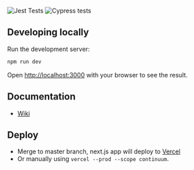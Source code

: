 ![Jest Tests](https://github.com/continuumworks/continuum/workflows/Jest%20Tests/badge.svg?branch=master)
![Cypress tests](https://github.com/continuumworks/continuum/workflows/Cypress%20tests/badge.svg)

## Developing locally

Run the development server:

```bash
npm run dev
```

Open [http://localhost:3000](http://localhost:3000) with your browser to see the result.

## Documentation

- [Wiki](https://continuum-inc.slite.com)

## Deploy

- Merge to master branch, next.js app will deploy to [Vercel](https://nextjs.org/docs/deployment)
- Or manually using `vercel --prod --scope continuum`.
